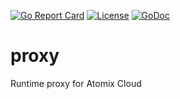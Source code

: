[![Go Report Card](https://goreportcard.com/badge/github.com/atomix/runtime)](https://goreportcard.com/report/github.com/atomix/runtime)
[![License](https://img.shields.io/badge/License-Apache%202.0-blue.svg)](https://github.com/gojp/goreportcard/blob/master/LICENSE)
[![GoDoc](https://godoc.org/github.com/atomix/runtime?status.svg)](https://godoc.org/github.com/atomix/runtime)

# proxy
Runtime proxy for Atomix Cloud
